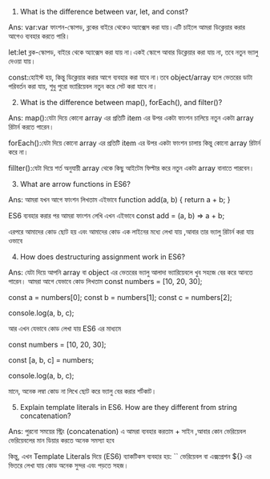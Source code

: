 1. What is the difference between var, let, and const?

Ans:
var:var ফাংশন-স্কোপড, ব্লকের বাইরে থেকেও অ্যাক্সেস করা যায়।এটি চাইলে আমরা ডিক্লেয়ার করার আগেও ব্যবহার করতে পারি।

let:let ব্লক-স্কোপড, বাইরে থেকে অ্যাক্সেস করা যায় না।একই স্কোপে আবার ডিক্লেয়ার করা যায় না, তবে নতুন ভ্যালু দেওয়া যায়।

const:হোইস্ট হয়, কিন্তু ডিক্লেয়ার করার আগে ব্যবহার করা যাবে না।তবে object/array হলে ভেতরের ডাটা পরিবর্তন করা যায়, শুধু পুরো ভ্যারিয়েবল নতুন করে সেট করা যাবে না।


2. What is the difference between map(), forEach(), and filter()?

Ans:
map():যেটা দিয়ে কোনো array এর প্রতিটি item এর উপর একটা ফাংশন চালিয়ে নতুন একটা array রিটার্ন করতে পারেন।

forEach():যেটা দিয়ে কোনো array এর প্রতিটি item এর উপর একটা ফাংশন চালায় কিন্তু কোনো array রিটার্ন করে না।

fillter():যেটা দিয়ে শর্ত অনুযায়ী array থেকে কিছু আইটেম ফিল্টার করে নতুন একটা array বানাতে পারবেন।

3. What are arrow functions in ES6?

Ans:
আমরা যখন আগে ফাংশন লিখতাম এইভাবে 
function add(a, b) {
  return a + b;
}

ES6 ব্যবহার করার পর আমরা ফাংশন লেখি এখন এইভাবে
const add = (a, b) => a + b;

এরপরে আমাদের কোড ছোট হয় এবং আমাদের কোড এক লাইনের মধ্যে লেখা যায় ,আবার তার ভ্যালু রিটার্ন করা যায় ওভাবে


4. How does destructuring assignment work in ES6?

Ans:
যেটা দিয়ে আপনি array বা object এর ভেতরের ভ্যালু আলাদা ভ্যারিয়েবলে খুব সহজে বের করে আনতে পারেন।
আমরা আগে যেভাবে কোড লিখতাম
const numbers = [10, 20, 30];

const a = numbers[0];
const b = numbers[1];
const c = numbers[2];

console.log(a, b, c);

আর এখন যেভাবে কোড লেখা যায় ES6 এর মাধ্যমে

const numbers = [10, 20, 30];

const [a, b, c] = numbers;

console.log(a, b, c);

মানে, অনেক লম্বা কোড না লিখে ছোট করে ভ্যালু বের করার শর্টকাট।

5.  Explain template literals in ES6. How are they different from string concatenation?

Ans:
পুরনো সময়ের স্ট্রিং (concatenation) এ আমরা ব্যবহার করতাম + সাইন ,আবার কোন ভেরিয়েবল ভেরিয়েবলের মান ডিয়ার করতে অনেক সমস্যা হবে 

কিন্তু,
এখন Template Literals দিয়ে (ES6)
ব্যাকটিকস ব্যবহার হয়: ``
ভেরিয়েবল বা এক্সপ্রেশন ${} এর ভিতরে লেখা যায়
কোড অনেক সুন্দর এবং পড়তে সহজ।
